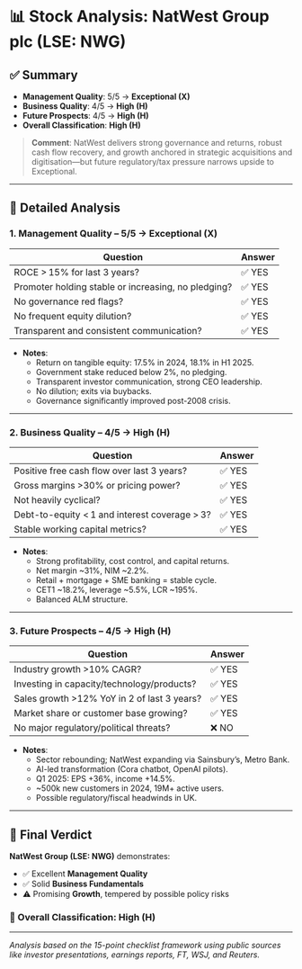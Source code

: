 # 📊 Stock Analysis: NatWest Group plc (LSE: NWG)

## ✅ Summary

- **Management Quality**: 5/5 → **Exceptional (X)**
- **Business Quality**: 4/5 → **High (H)**
- **Future Prospects**: 4/5 → **High (H)**
- **Overall Classification**: **High (H)**

> **Comment**: NatWest delivers strong governance and returns, robust cash flow recovery, and growth anchored in strategic acquisitions and digitisation—but future regulatory/tax pressure narrows upside to Exceptional.

---

## 🔎 Detailed Analysis

### 1. **Management Quality – 5/5 → Exceptional (X)**

| Question                                                                 | Answer |
|--------------------------------------------------------------------------|--------|
| ROCE > 15% for last 3 years?                                             | ✅ YES |
| Promoter holding stable or increasing, no pledging?                     | ✅ YES |
| No governance red flags?                                                | ✅ YES |
| No frequent equity dilution?                                            | ✅ YES |
| Transparent and consistent communication?                               | ✅ YES |

- **Notes**:
  - Return on tangible equity: 17.5% in 2024, 18.1% in H1 2025.
  - Government stake reduced below 2%, no pledging.
  - Transparent investor communication, strong CEO leadership.
  - No dilution; exits via buybacks.
  - Governance significantly improved post-2008 crisis.

---

### 2. **Business Quality – 4/5 → High (H)**

| Question                                                               | Answer |
|------------------------------------------------------------------------|--------|
| Positive free cash flow over last 3 years?                             | ✅ YES |
| Gross margins >30% or pricing power?                                   | ✅ YES |
| Not heavily cyclical?                                                  | ✅ YES |
| Debt-to-equity < 1 and interest coverage > 3?                          | ✅ YES |
| Stable working capital metrics?                                        | ✅ YES |

- **Notes**:
  - Strong profitability, cost control, and capital returns.
  - Net margin ~31%, NIM ~2.2%.
  - Retail + mortgage + SME banking = stable cycle.
  - CET1 ~18.2%, leverage ~5.5%, LCR ~195%.
  - Balanced ALM structure.

---

### 3. **Future Prospects – 4/5 → High (H)**

| Question                                                               | Answer |
|------------------------------------------------------------------------|--------|
| Industry growth >10% CAGR?                                             | ✅ YES |
| Investing in capacity/technology/products?                             | ✅ YES |
| Sales growth >12% YoY in 2 of last 3 years?                            | ✅ YES |
| Market share or customer base growing?                                 | ✅ YES |
| No major regulatory/political threats?                                 | ❌ NO  |

- **Notes**:
  - Sector rebounding; NatWest expanding via Sainsbury’s, Metro Bank.
  - AI-led transformation (Cora chatbot, OpenAI pilots).
  - Q1 2025: EPS +36%, income +14.5%.
  - ~500k new customers in 2024, 19M+ active users.
  - Possible regulatory/fiscal headwinds in UK.

---

## 🧠 Final Verdict

**NatWest Group (LSE: NWG)** demonstrates:

- ✅ Excellent **Management Quality**
- ✅ Solid **Business Fundamentals**
- ⚠️ Promising **Growth**, tempered by possible policy risks

### 📌 Overall Classification: **High (H)**

---

*Analysis based on the 15-point checklist framework using public sources like investor presentations, earnings reports, FT, WSJ, and Reuters.*
